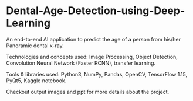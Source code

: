 # Dental-Age-Detection-using-Deep-Learning

An end-to-end AI application to predict the age of a person from his/her Panoramic dental x-ray.

Technologies and concepts used: Image Processing, Object Detection, Convolution Neural Network (Faster RCNN), transfer learning.

Tools & libraries used: Python3, NumPy, Pandas, OpenCV, TensorFlow 1.15, PyQt5, Kaggle notebook.

Checkout output images and ppt for more details about the project.
